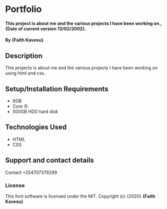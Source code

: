 # Portfolio
#### This project is about me and the various projects I have been working on., {Date of current version 13/02/2002}.
#### By **{Faith Kavesu}**
## Description
This projects is about me and the various projects I have been working on using html and css.
## Setup/Installation Requirements
* 8GB
* Core i5
* 500GB HDD hard disk
## Technologies Used
* HTML
* CSS
## Support and contact details
Contact +254707379299
### License
This font software is licensed under the MIT.
Copyright (c) {2020} **{Faith Kavesu}**
